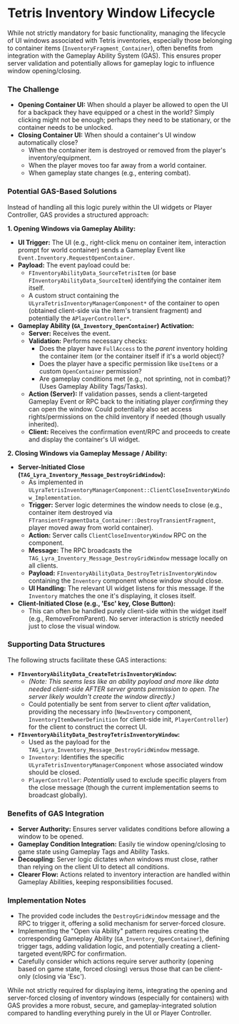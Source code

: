 # Tetris Inventory Window Lifecycle

While not strictly mandatory for basic functionality, managing the lifecycle of UI windows associated with Tetris inventories, especially those belonging to container items (`InventoryFragment_Container`), often benefits from integration with the Gameplay Ability System (GAS). This ensures proper server validation and potentially allows for gameplay logic to influence window opening/closing.

### The Challenge

* **Opening Container UI:** When should a player be allowed to open the UI for a backpack they have equipped or a chest in the world? Simply clicking might not be enough; perhaps they need to be stationary, or the container needs to be unlocked.
* **Closing Container UI:** When should a container's UI window automatically close?
  * When the container item is destroyed or removed from the player's inventory/equipment.
  * When the player moves too far away from a world container.
  * When gameplay state changes (e.g., entering combat).

### Potential GAS-Based Solutions

Instead of handling all this logic purely within the UI widgets or Player Controller, GAS provides a structured approach:

**1. Opening Windows via Gameplay Ability:**

* **UI Trigger:** The UI (e.g., right-click menu on container item, interaction prompt for world container) sends a Gameplay Event like `Event.Inventory.RequestOpenContainer`.
* **Payload:** The event payload could be:
  * `FInventoryAbilityData_SourceTetrisItem` (or base `FInventoryAbilityData_SourceItem`) identifying the container item itself.
  * A custom struct containing the `ULyraTetrisInventoryManagerComponent*` of the container to open (obtained client-side via the item's transient fragment) and potentially the `APlayerController*`.
* **Gameplay Ability (`GA_Inventory_OpenContainer`) Activation:**
  * **Server:** Receives the event.
  * **Validation:** Performs necessary checks:
    * Does the player have `FullAccess` to the _parent_ inventory holding the container item (or the container itself if it's a world object)?
    * Does the player have a specific permission like `UseItems` or a custom `OpenContainer` permission?
    * Are gameplay conditions met (e.g., not sprinting, not in combat)? (Uses Gameplay Ability Tags/Tasks).
  * **Action (Server):** If validation passes, sends a client-targeted Gameplay Event or RPC back to the initiating player _confirming_ they can open the window. Could potentially also set access rights/permissions on the child inventory if needed (though usually inherited).
  * **Client:** Receives the confirmation event/RPC and proceeds to create and display the container's UI widget.

**2. Closing Windows via Gameplay Message / Ability:**

* **Server-Initiated Close (`TAG_Lyra_Inventory_Message_DestroyGridWindow`):**
  * As implemented in `ULyraTetrisInventoryManagerComponent::ClientCloseInventoryWindow_Implementation`.
  * **Trigger:** Server logic determines the window needs to close (e.g., container item destroyed via `FTransientFragmentData_Container::DestroyTransientFragment`, player moved away from world container).
  * **Action:** Server calls `ClientCloseInventoryWindow` RPC on the component.
  * **Message:** The RPC broadcasts the `TAG_Lyra_Inventory_Message_DestroyGridWindow` message locally on all clients.
  * **Payload:** `FInventoryAbilityData_DestroyTetrisInventoryWindow` containing the `Inventory` component whose window should close.
  * **UI Handling:** The relevant UI widget listens for this message. If the `Inventory` matches the one it's displaying, it closes itself.
* **Client-Initiated Close (e.g., 'Esc' key, Close Button):**
  * This can often be handled purely client-side within the widget itself (e.g., RemoveFromParent). No server interaction is strictly needed just to close the visual window.

### Supporting Data Structures

The following structs facilitate these GAS interactions:

* **`FInventoryAbilityData_CreateTetrisInventoryWindow`:**
  * _(Note: This seems less like an ability payload and more like data needed client-side AFTER server grants permission to open. The server likely wouldn't create the window directly.)_
  * Could potentially be sent from server to client _after_ validation, providing the necessary info (`NewInventory` component, `InventoryItemOwnerDefinition` for client-side init, `PlayerController`) for the client to construct the correct UI.
* **`FInventoryAbilityData_DestroyTetrisInventoryWindow`:**
  * Used as the payload for the `TAG_Lyra_Inventory_Message_DestroyGridWindow` message.
  * `Inventory`: Identifies the specific `ULyraTetrisInventoryManagerComponent` whose associated window should be closed.
  * `PlayerController`: _Potentially_ used to exclude specific players from the close message (though the current implementation seems to broadcast globally).

### Benefits of GAS Integration

* **Server Authority:** Ensures server validates conditions before allowing a window to be opened.
* **Gameplay Condition Integration:** Easily tie window opening/closing to game state using Gameplay Tags and Ability Tasks.
* **Decoupling:** Server logic dictates _when_ windows must close, rather than relying on the client UI to detect all conditions.
* **Clearer Flow:** Actions related to inventory interaction are handled within Gameplay Abilities, keeping responsibilities focused.

### Implementation Notes

* The provided code includes the `DestroyGridWindow` message and the RPC to trigger it, offering a solid mechanism for server-forced closure.
* Implementing the "Open via Ability" pattern requires creating the corresponding Gameplay Ability (`GA_Inventory_OpenContainer`), defining trigger tags, adding validation logic, and potentially creating a client-targeted event/RPC for confirmation.
* Carefully consider which actions require server authority (opening based on game state, forced closing) versus those that can be client-only (closing via 'Esc').

While not strictly required for displaying items, integrating the opening and server-forced closing of inventory windows (especially for containers) with GAS provides a more robust, secure, and gameplay-integrated solution compared to handling everything purely in the UI or Player Controller.
